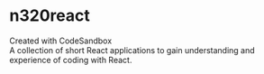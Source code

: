 # n320react
Created with CodeSandbox<br>
A collection of short React applications to gain understanding and experience of coding with React. 

